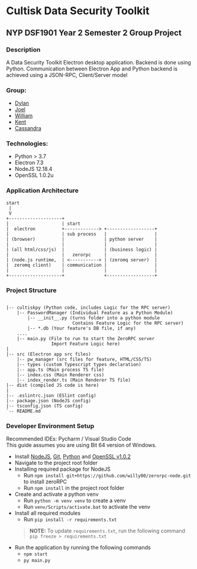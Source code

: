 # Cultisk Data Security Toolkit

## NYP DSF1901 Year 2 Semester 2 Group Project

### Description

A Data Security Toolkit Electron desktop application.
Backend is done using Python. 
Communication between Electron App and Python backend is achieved using a JSON-RPC, Client/Server model

### Group:

* [Dylan](https://github.com/Dylan-Liew)
* [Joel](https://github.com/j041)
* [William](https://github.com/willy00)
* [Kent](https://github.com/kentlow2002)
* [Cassandra](https://github.com/Cassandra-Fu)

### Technologies:
* Python > 3.7
* Electron 7.3
* NodeJS 12.18.4
* OpenSSL 1.0.2u

### Application Architecture

```text
start
 |
 V
+--------------------+
|                    | start
|  electron          +-------------> +------------------+
|                    | sub process   |                  |
| (browser)          |               | python server    |
|                    |               |                  |
| (all html/css/js)  |               | (business logic) |
|                    |   zerorpc     |                  |
| (node.js runtime,  | <-----------> | (zeromq server)  |
|  zeromq client)    | communication |                  |
|                    |               |                  |
+--------------------+               +------------------+
```

### Project Structure

```text

|-- cultiskpy (Python code, includes Logic for the RPC server)
    |-- PasswordManager (Individual Feature as a Python Module)
        |-- __init__.py (turns folder into a python module
                         Contains Feature Logic for the RPC server)
        |-- *.db (Your feature's DB file, if any)
    ....
    |-- main.py (File to run to start the ZeroRPC server
                 Import Feature Logic here)
|
|-- src (Electron app src files)
    |-- pw_manager (src files for feature, HTML/CSS/TS)
    |-- types (custom Typescript types declaration)
    |-- app.ts (Main process TS file)
    |-- index.css (Main Renderer css)
    |-- index_render.ts (Main Renderer TS file)
|-- dist (compiled JS code is here)
|
|-- .eslintrc.json (ESlint config)
|-- package.json (NodeJS config)
|-- tsconfig.json (TS config)
`-- README.md
```
  
### Developer Environment Setup
Recommended IDEs: Pycharm / Visual Studio Code  
This guide assumes you are using Bit 64 version of Windows.

* Install [NodeJS](https://nodejs.org/en/download/), [Git](https://git-scm.com/downloads), [Python](https://www.python.org/downloads/) and [OpenSSL v1.0.2](https://web.archive.org/web/20200427093430/https://slproweb.com/download/Win64OpenSSL-1_0_2u.exe)
* Navigate to the project root folder
* Installing required package for NodeJS
  * Run `npm install git+https://github.com/willy00/zerorpc-node.git` to install zeroRPC
  * Run `npm install` in the project root folder
* Create and activate a python venv
  * Run `python -m venv venv` to create a venv
  * Run `venv/Scripts/activate.bat` to activate the venv
* Install all required modules 
  * Run `pip install -r requirements.txt` 
  > **NOTE:** To update `requirements.txt`, run the following command `pip freeze > requirements.txt`
* Run the application by running the following commands
  * `npm start`
  * `py main.py`
